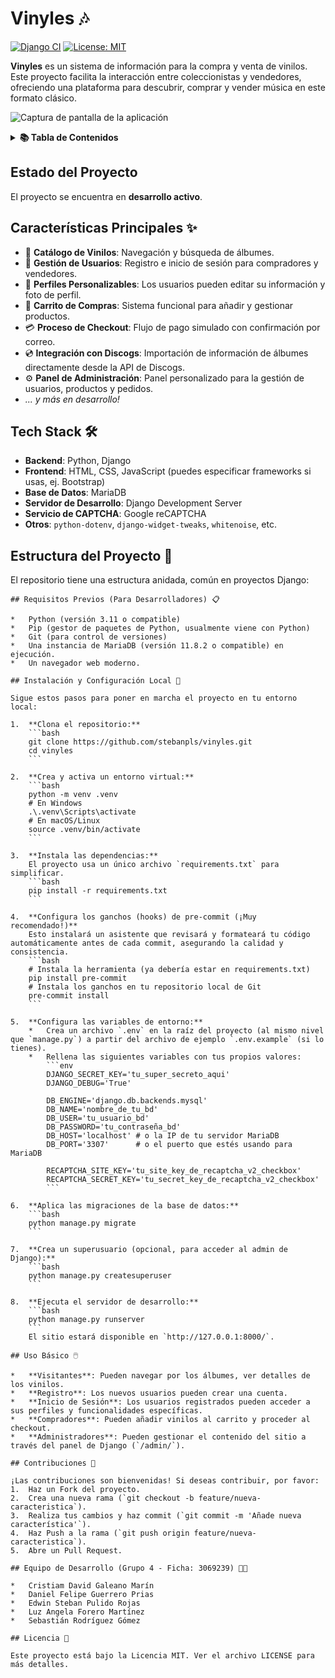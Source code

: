 # Vinyles 🎶

[![Django CI](https://github.com/stebanpls/vinyles/actions/workflows/ci.yml/badge.svg)](https://github.com/stebanpls/vinyles/actions/workflows/ci.yml)
[![License: MIT](https://img.shields.io/badge/License-MIT-yellow.svg)](https://opensource.org/licenses/MIT)

**Vinyles** es un sistema de información para la compra y venta de vinilos. Este proyecto facilita la interacción entre coleccionistas y vendedores, ofreciendo una plataforma para descubrir, comprar y vender música en este formato clásico.

![Captura de pantalla de la aplicación](static/images/utiles/pantallazo_inicio.png)

<details>
<summary><strong>📚 Tabla de Contenidos</strong></summary>

- [Estado del Proyecto](#estado-del-proyecto)
- [Características Principales](#características-principales-)
- [Tech Stack](#tech-stack-️)
- [Estructura del Proyecto](#estructura-del-proyecto-)
- [Requisitos Previos](#requisitos-previos-)
- [Instalación y Configuración Local](#instalación-y-configuración-local-)
- [Uso Básico](#uso-básico-️)
- [Contribuciones](#contribuciones-)
- [Equipo de Desarrollo](#equipo-de-desarrollo--)
- [Licencia](#licencia-)

</details>

## Estado del Proyecto

El proyecto se encuentra en **desarrollo activo**.

## Características Principales ✨

*   🎵 **Catálogo de Vinilos**: Navegación y búsqueda de álbumes.
*   👤 **Gestión de Usuarios**: Registro e inicio de sesión para compradores y vendedores.
*   🎨 **Perfiles Personalizables**: Los usuarios pueden editar su información y foto de perfil.
*   🛒 **Carrito de Compras**: Sistema funcional para añadir y gestionar productos.
*   💳 **Proceso de Checkout**: Flujo de pago simulado con confirmación por correo.
*   💿 **Integración con Discogs**: Importación de información de álbumes directamente desde la API de Discogs.
*   ⚙️ **Panel de Administración**: Panel personalizado para la gestión de usuarios, productos y pedidos.
*   *... y más en desarrollo!*

## Tech Stack 🛠️

*   **Backend**: Python, Django
*   **Frontend**: HTML, CSS, JavaScript (puedes especificar frameworks si usas, ej. Bootstrap)
*   **Base de Datos**: MariaDB
*   **Servidor de Desarrollo**: Django Development Server
*   **Servicio de CAPTCHA**: Google reCAPTCHA
*   **Otros**: `python-dotenv`, `django-widget-tweaks`, `whitenoise`, etc.

## Estructura del Proyecto 📂

El repositorio tiene una estructura anidada, común en proyectos Django:

```
## Requisitos Previos (Para Desarrolladores) 📋

*   Python (versión 3.11 o compatible)
*   Pip (gestor de paquetes de Python, usualmente viene con Python)
*   Git (para control de versiones)
*   Una instancia de MariaDB (versión 11.8.2 o compatible) en ejecución.
*   Un navegador web moderno.

## Instalación y Configuración Local 🚀

Sigue estos pasos para poner en marcha el proyecto en tu entorno local:

1.  **Clona el repositorio:**
    ```bash
    git clone https://github.com/stebanpls/vinyles.git
    cd vinyles
    ```

2.  **Crea y activa un entorno virtual:**
    ```bash
    python -m venv .venv
    # En Windows
    .\.venv\Scripts\activate
    # En macOS/Linux
    source .venv/bin/activate
    ```

3.  **Instala las dependencias:**
    El proyecto usa un único archivo `requirements.txt` para simplificar.
    ```bash
    pip install -r requirements.txt
    ```

4.  **Configura los ganchos (hooks) de pre-commit (¡Muy recomendado!)**
    Esto instalará un asistente que revisará y formateará tu código automáticamente antes de cada commit, asegurando la calidad y consistencia.
    ```bash
    # Instala la herramienta (ya debería estar en requirements.txt)
    pip install pre-commit
    # Instala los ganchos en tu repositorio local de Git
    pre-commit install
    ```

5.  **Configura las variables de entorno:**
    *   Crea un archivo `.env` en la raíz del proyecto (al mismo nivel que `manage.py`) a partir del archivo de ejemplo `.env.example` (si lo tienes).
    *   Rellena las siguientes variables con tus propios valores:
        ```env
        DJANGO_SECRET_KEY='tu_super_secreto_aqui'
        DJANGO_DEBUG='True'

        DB_ENGINE='django.db.backends.mysql'
        DB_NAME='nombre_de_tu_bd'
        DB_USER='tu_usuario_bd'
        DB_PASSWORD='tu_contraseña_bd'
        DB_HOST='localhost' # o la IP de tu servidor MariaDB
        DB_PORT='3307'      # o el puerto que estés usando para MariaDB

        RECAPTCHA_SITE_KEY='tu_site_key_de_recaptcha_v2_checkbox'
        RECAPTCHA_SECRET_KEY='tu_secret_key_de_recaptcha_v2_checkbox'
        ```

6.  **Aplica las migraciones de la base de datos:**
    ```bash
    python manage.py migrate
    ```

7.  **Crea un superusuario (opcional, para acceder al admin de Django):**
    ```bash
    python manage.py createsuperuser
    ```

8.  **Ejecuta el servidor de desarrollo:**
    ```bash
    python manage.py runserver
    ```
    El sitio estará disponible en `http://127.0.0.1:8000/`.

## Uso Básico 🖱️

*   **Visitantes**: Pueden navegar por los álbumes, ver detalles de los vinilos.
*   **Registro**: Los nuevos usuarios pueden crear una cuenta.
*   **Inicio de Sesión**: Los usuarios registrados pueden acceder a sus perfiles y funcionalidades específicas.
*   **Compradores**: Pueden añadir vinilos al carrito y proceder al checkout.
*   **Administradores**: Pueden gestionar el contenido del sitio a través del panel de Django (`/admin/`).

## Contribuciones 🤝

¡Las contribuciones son bienvenidas! Si deseas contribuir, por favor:
1.  Haz un Fork del proyecto.
2.  Crea una nueva rama (`git checkout -b feature/nueva-caracteristica`).
3.  Realiza tus cambios y haz commit (`git commit -m 'Añade nueva característica'`).
4.  Haz Push a la rama (`git push origin feature/nueva-caracteristica`).
5.  Abre un Pull Request.

## Equipo de Desarrollo (Grupo 4 - Ficha: 3069239) 🧑‍💻

*   Cristiam David Galeano Marín
*   Daniel Felipe Guerrero Prias
*   Edwin Steban Pulido Rojas
*   Luz Angela Forero Martínez
*   Sebastián Rodríguez Gómez

## Licencia 📄

Este proyecto está bajo la Licencia MIT. Ver el archivo LICENSE para más detalles.
